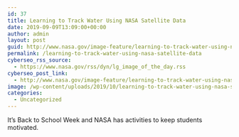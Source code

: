 ```yaml
---
id: 37
title: Learning to Track Water Using NASA Satellite Data
date: 2019-09-09T13:09:00+00:00
author: admin
layout: post
guid: http://www.nasa.gov/image-feature/learning-to-track-water-using-nasa-satellite-data
permalink: /learning-to-track-water-using-nasa-satellite-data
cyberseo_rss_source:
  - https://www.nasa.gov/rss/dyn/lg_image_of_the_day.rss
cyberseo_post_link:
  - http://www.nasa.gov/image-feature/learning-to-track-water-using-nasa-satellite-data
image: /wp-content/uploads/2019/10/learning-to-track-water-using-nasa-satellite-data.jpg
categories:
  - Uncategorized
---
```

It&#8217;s Back to School Week and NASA has activities to keep students motivated.